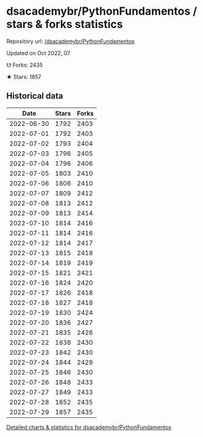 # dsacademybr/PythonFundamentos / stars & forks statistics

Repository url: [/dsacademybr/PythonFundamentos](https://github.com/dsacademybr/PythonFundamentos)

Updated on Oct 2022, 07

☋ Forks: 2435

★ Stars: 1857

## Historical data
| Date | Stars | Forks |
|------|-------|-------|
| 2022-06-30 | 1792 | 2403 | 
| 2022-07-01 | 1792 | 2403 | 
| 2022-07-02 | 1793 | 2404 | 
| 2022-07-03 | 1796 | 2405 | 
| 2022-07-04 | 1796 | 2406 | 
| 2022-07-05 | 1803 | 2410 | 
| 2022-07-06 | 1806 | 2410 | 
| 2022-07-07 | 1809 | 2412 | 
| 2022-07-08 | 1813 | 2412 | 
| 2022-07-09 | 1813 | 2414 | 
| 2022-07-10 | 1814 | 2416 | 
| 2022-07-11 | 1814 | 2416 | 
| 2022-07-12 | 1814 | 2417 | 
| 2022-07-13 | 1815 | 2418 | 
| 2022-07-14 | 1819 | 2419 | 
| 2022-07-15 | 1821 | 2421 | 
| 2022-07-16 | 1824 | 2420 | 
| 2022-07-17 | 1826 | 2418 | 
| 2022-07-18 | 1827 | 2418 | 
| 2022-07-19 | 1830 | 2424 | 
| 2022-07-20 | 1836 | 2427 | 
| 2022-07-21 | 1835 | 2426 | 
| 2022-07-22 | 1838 | 2430 | 
| 2022-07-23 | 1842 | 2430 | 
| 2022-07-24 | 1844 | 2429 | 
| 2022-07-25 | 1846 | 2430 | 
| 2022-07-26 | 1848 | 2433 | 
| 2022-07-27 | 1849 | 2433 | 
| 2022-07-28 | 1852 | 2435 | 
| 2022-07-29 | 1857 | 2435 | 


[Detailed charts & statistics for dsacademybr/PythonFundamentos](https://reviewgithub.com/rep/dsacademybr/PythonFundamentos)
